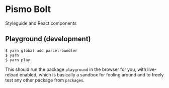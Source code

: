 # Pismo Bolt
Styleguide and React components

## Playground (development)

```sh
$ yarn global add parcel-bundler
$ yarn
$ yarn play
```

This should run the package `playground` in the browser for you, with live-reload enabled, which is basically a sandbox for fooling around and to freely test any other package from `packages`.
